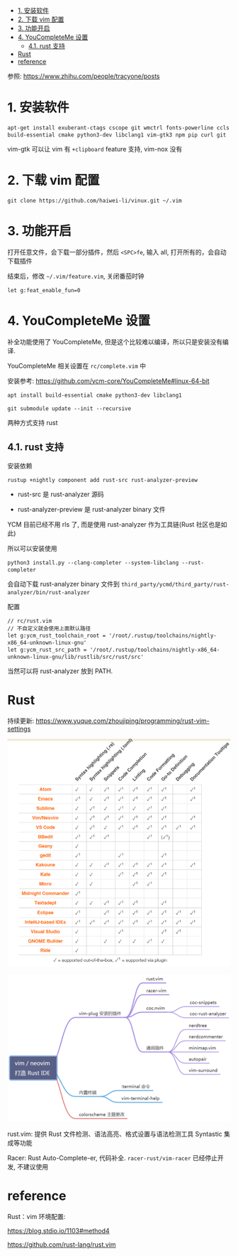 
<!-- @import "[TOC]" {cmd="toc" depthFrom=1 depthTo=6 orderedList=false} -->

<!-- code_chunk_output -->

- [1. 安装软件](#1-安装软件)
- [2. 下载 vim 配置](#2-下载-vim-配置)
- [3. 功能开启](#3-功能开启)
- [4. YouCompleteMe 设置](#4-youcompleteme-设置)
  - [4.1. rust 支持](#41-rust-支持)
- [Rust](#rust)
- [reference](#reference)

<!-- /code_chunk_output -->

参照: https://www.zhihu.com/people/tracyone/posts

# 1. 安装软件

```
apt-get install exuberant-ctags cscope git wmctrl fonts-powerline ccls build-essential cmake python3-dev libclang1 vim-gtk3 npm pip curl git
```

vim-gtk 可以让 vim 有 `+clipboard` feature 支持, vim-nox 没有

# 2. 下载 vim 配置

```
git clone https://github.com/haiwei-li/vinux.git ~/.vim
```

# 3. 功能开启

打开任意文件，会下载一部分插件，然后 `<SPC>fe`, 输入 all, 打开所有的，会自动下载插件

结束后，修改 `~/.vim/feature.vim`, 关闭番茄时钟

```
let g:feat_enable_fun=0
```

# 4. YouCompleteMe 设置

补全功能使用了 YouCompleteMe, 但是这个比较难以编译，所以只是安装没有编译.

YouCompleteMe 相关设置在 `rc/complete.vim` 中

安装参考: https://github.com/ycm-core/YouCompleteMe#linux-64-bit

```
apt install build-essential cmake python3-dev libclang1
```

```
git submodule update --init --recursive
```

两种方式支持 rust

## 4.1. rust 支持

安装依赖

```
rustup +nightly component add rust-src rust-analyzer-preview
```

* rust-src 是 rust-analyzer 源码

* rust-analyzer-preview 是 rust-analyzer binary 文件


YCM 目前已经不用 rls 了, 而是使用 rust-analyzer 作为工具链(Rust 社区也是如此)

所以可以安装使用

```
python3 install.py --clang-completer --system-libclang --rust-completer
```

会自动下载 rust-analyzer binary 文件到 `third_party/ycmd/third_party/rust-analyzer/bin/rust-analyzer`

配置

```
// rc/rust.vim
// 不自定义就会使用上面默认路径
let g:ycm_rust_toolchain_root = '/root/.rustup/toolchains/nightly-x86_64-unknown-linux-gnu'
let g:ycm_rust_src_path = '/root/.rustup/toolchains/nightly-x86_64-unknown-linux-gnu/lib/rustlib/src/rust/src'
```

当然可以将 rust-analyzer 放到 PATH.

# Rust

持续更新: https://www.yuque.com/zhoujiping/programming/rust-vim-settings

![2021-09-24-17-45-12.png](./images/2021-09-24-17-45-12.png)

![2021-09-24-17-24-45.png](./images/2021-09-24-17-24-45.png)

rust.vim: 提供 Rust 文件检测、语法高亮、格式设置与语法检测工具 Syntastic 集成等功能

Racer: Rust Auto-Complete-er, 代码补全. `racer-rust/vim-racer` 已经停止开发, 不建议使用



# reference

Rust：vim 环境配置: 


https://blog.stdio.io/1103#method4

https://github.com/rust-lang/rust.vim

